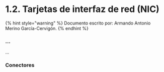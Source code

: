# 1.2. Tarjetas de interfaz de red (NIC)

{% hint style="warning" %}
Documento escrito por: Armando Antonio Merino García-Cervigón.
{% endhint %}

### ...

...

### Conectores
